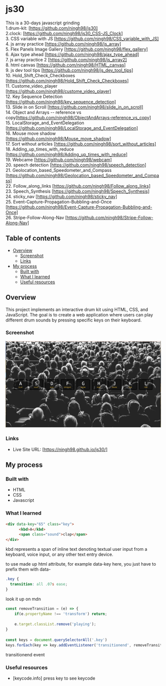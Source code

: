# js30

This is a 30-days javascript grinding  
1.drum-kit: [https://github.com/ningh98/js30]  
2.clock: [https://github.com/ningh98/js30_CSS-JS_Clock]  
3. CSS variable with JS [https://github.com/ningh98/CSS_variable_with_JS]  
4. js array practice [https://github.com/ningh98/js_array]  
5. Flex Panels Image Gallery [https://github.com/ningh98/flex_gallery]  
6. Ajax type ahead [https://github.com/ningh98/ajax_type_ahead]  
7. js array practice 2 [https://github.com/ningh98/js_array2]  
8. html canvas [https://github.com/ningh98/HTML_canvas]  
9. js dev tool tips [https://github.com/ningh98/js_dev_tool_tips]  
10. Hold_Shift_Check_Checkboxes [https://github.com/ningh98/Hold_Shift_Check_Checkboxes]  
11. Custome_video_player [https://github.com/ningh98/custome_video_player]  
12. Key Sequence Detection [https://github.com/ningh98/key_sequence_detection]  
13. Slide in on Scroll [https://github.com/ningh98/slide_in_on_scroll]  
14. Object and Arrays -- reference vs copy[https://github.com/ningh98/ObjectAndArrays-reference_vs_copy]  
15. LocalStorage_and_EventDelegation [https://github.com/ningh98/LocalStorage_and_EventDelegation]  
16. Mouse move shadow [https://github.com/ningh98/Mouse_move_shadow]  
17. Sort without articles [https://github.com/ningh98/sort_without_articles]  
18. Adding_up_times_with_reduce [https://github.com/ningh98/Adding_up_times_with_reduce]  
19. Webcame [https://github.com/ningh98/webcam]  
20. speech detection [https://github.com/ningh98/speech_detection]  
21. Geolocation_based_Speedometer_and_Compass [https://github.com/ningh98/Geolocation_based_Speedometer_and_Compass]  
22. Follow_along_links [https://github.com/ningh98/Follow_along_links]  
23. Speech_Synthesis [https://github.com/ningh98/Speech_Synthesis]  
24. sticky_nav [https://github.com/ningh98/sticky_nav]  
25. Event-Capture-Propagation-Bubbling-and-Once [https://github.com/ningh98/Event-Capture-Propagation-Bubbling-and-Once]  
26. Stripe-Follow-Along-Nav [https://github.com/ningh98/Stripe-Follow-Along-Nav]

## Table of contents

- [Overview](#overview)
  - [Screenshot](#screenshot)
  - [Links](#links)
- [My process](#my-process)
  - [Built with](#built-with)
  - [What I learned](#what-i-learned)
  - [Useful resources](#useful-resources)


## Overview

This project implements an interactive drum kit using HTML, CSS, and JavaScript. The goal is to create a web application where users can play different drum sounds by pressing specific keys on their keyboard.

### Screenshot

![](./screenshot.png)

### Links

- Live Site URL: [https://ningh98.github.io/js30/]

## My process

### Built with

- HTML
- CSS
- Javascript



### What I learned


```html
<div data-key="65" class="key">
      <kbd>A</kbd>
      <span class="sound">clap</span>
</div>
```
kbd represents a span of inline text denoting textual user input from a keyboard, voice input, or any other text entry device.

to use made up html attribute, for example data-key here, you just have to prefix them with data-

```css
.key {
  transition: all .07s ease;
}
```
look it up on mdn

```js
const removeTransition = (e) => {
    if(e.propertyName !== 'transform') return; 
    
    e.target.classList.remove('playing');
}

const keys = document.querySelectorAll('.key')
keys.forEach(key => key.addEventListener('transitionend', removeTransition))
```
transitionend event



### Useful resources

- [keycode.info]    press key to see keycode

